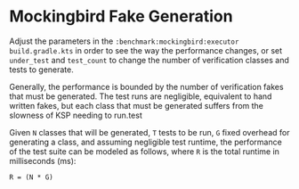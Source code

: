 # Mockingbird Fake Generation

Adjust the parameters in the `:benchmark:mockingbird:executor` `build.gradle.kts` in order to
see the way the performance changes, or set `under_test` and `test_count` to change the number of
verification classes and tests to generate.

Generally, the performance is bounded by the number of verification fakes that must be generated.
The test runs are negligible, equivalent to hand written fakes, but each class that must be
generated suffers from the slowness of KSP needing to run.test

Given `N` classes that will be generated, `T` tests to be run, `G` fixed overhead for generating a
class, and assuming negligible test runtime, the performance of the test suite can be modeled as
follows, where `R` is the total runtime in milliseconds (ms):

```
R = (N * G)
```

